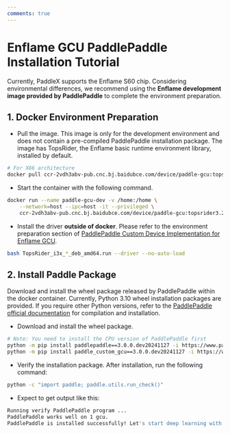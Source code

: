 ```yaml
---
comments: true
---
```


# Enflame GCU PaddlePaddle Installation Tutorial

Currently, PaddleX supports the Enflame S60 chip. Considering environmental differences, we recommend using the <b>Enflame development image provided by PaddlePaddle</b> to complete the environment preparation.

## 1. Docker Environment Preparation
* Pull the image. This image is only for the development environment and does not contain a pre-compiled PaddlePaddle installation package. The image has TopsRider, the Enflame basic runtime environment library, installed by default.
```bash
# For X86 architecture
docker pull ccr-2vdh3abv-pub.cnc.bj.baidubce.com/device/paddle-gcu:topsrider3.2.109-ubuntu20-x86_64-gcc84
```
* Start the container with the following command.
```bash
docker run --name paddle-gcu-dev -v /home:/home \
    --network=host --ipc=host -it --privileged \
    ccr-2vdh3abv-pub.cnc.bj.baidubce.com/device/paddle-gcu:topsrider3.2.109-ubuntu20-x86_64-gcc84 /bin/bash
```
* Install the driver **outside of docker**. Please refer to the environment preparation section of [PaddlePaddle Custom Device Implementation for Enflame GCU](https://github.com/PaddlePaddle/PaddleCustomDevice/blob/develop/backends/gcu/README.md).
```bash
bash TopsRider_i3x_*_deb_amd64.run --driver --no-auto-load
```
## 2. Install Paddle Package
Download and install the wheel package released by PaddlePaddle within the docker container. Currently, Python 3.10 wheel installation packages are provided. If you require other Python versions, refer to the [PaddlePaddle official documentation](https://www.paddlepaddle.org.cn/en/install/quick) for compilation and installation.

* Download and install the wheel package.
```bash
# Note: You need to install the CPU version of PaddlePaddle first
python -m pip install paddlepaddle==3.0.0.dev20241127 -i https://www.paddlepaddle.org.cn/packages/nightly/cpu/
python -m pip install paddle_custom_gcu==3.0.0.dev20241127 -i https://www.paddlepaddle.org.cn/packages/nightly/gcu/
```
* Verify the installation package. After installation, run the following command:
```bash
python -c "import paddle; paddle.utils.run_check()"
```
* Expect to get output like this:
```bash
Running verify PaddlePaddle program ...
PaddlePaddle works well on 1 gcu.
PaddlePaddle is installed successfully! Let's start deep learning with PaddlePaddle now.
```
